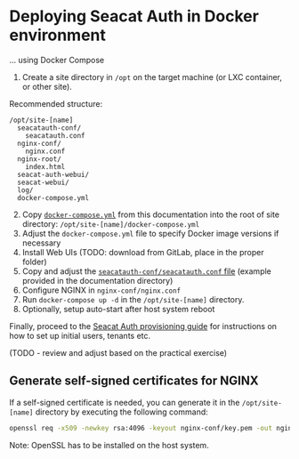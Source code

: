 # Deploying Seacat Auth in Docker environment

... using Docker Compose

1. Create a site directory in `/opt` on the target machine (or LXC container, or other site).

Recommended structure:
```
/opt/site-[name]
  seacatauth-conf/
    seacatauth.conf
  nginx-conf/
    nginx.conf
  nginx-root/
    index.html
  seacat-auth-webui/
  seacat-webui/
  log/
  docker-compose.yml
```

2. Copy [`docker-compose.yml`](./docker-compose.yml) from this documentation into the root of site directory: `/opt/site-[name]/docker-compose.yml`
3. Adjust the `docker-compose.yml` file to specify Docker image versions if necessary
4. Install Web UIs (TODO: download from GitLab, place in the proper folder)
5. Copy and adjust the [`seacatauth-conf/seacatauth.conf` file](./seacatauth-conf/seacatauth.conf) (example provided in the documentation directory)
5. Configure NGINX in `nginx-conf/nginx.conf`
6. Run `docker-compose up -d` in the `/opt/site-[name]` directory.
7. Optionally, setup auto-start after host system reboot

Finally, proceed to the [Seacat Auth provisioning guide](/doc/provisioning.md) for instructions on how to set up initial users, tenants etc.

(TODO - review and adjust based on the practical exercise)


## Generate self-signed certificates for NGINX

If a self-signed certificate is needed, you can generate it in the `/opt/site-[name]` directory 
by executing the following command:

```sh
openssl req -x509 -newkey rsa:4096 -keyout nginx-conf/key.pem -out nginx-conf/cert.pem -days 365 -nodes
```

Note: OpenSSL has to be installed on the host system.

